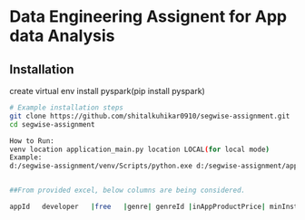 
# Data Engineering Assignent for App data Analysis


## Installation

create virtual env
install pyspark(pip install pyspark)

```bash
# Example installation steps
git clone https://github.com/shitalkuhikar0910/segwise-assignment.git
cd segwise-assignment

How to Run: 
venv location application_main.py location LOCAL(for local mode)
Example:
d:/segwise-assignment/venv/Scripts/python.exe d:/segwise-assignment/application_main.py LOCAL


##From provided excel, below columns are being considered.

appId	developer	|free	|genre|	genreId	|inAppProductPrice|	minInstalls|	price	|ratings|	len screenshots|	adSupported	|containsAds|	reviews|	releasedDayYear	|sale	|score|	releasedDay	|releasedYear|	releasedMonth|	dateUpdated

